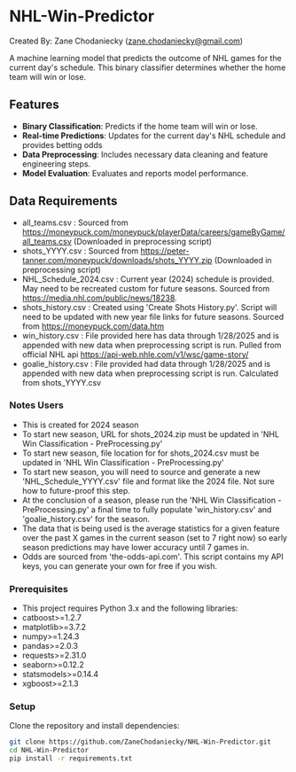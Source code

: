 # NHL-Win-Predictor

Created By: Zane Chodaniecky (zane.chodaniecky@gmail.com)

A machine learning model that predicts the outcome of NHL games for the current day's schedule. This binary classifier determines whether the home team will win or lose.

## Features
- **Binary Classification**: Predicts if the home team will win or lose.
- **Real-time Predictions**: Updates for the current day's NHL schedule and provides betting odds
- **Data Preprocessing**: Includes necessary data cleaning and feature engineering steps.
- **Model Evaluation**: Evaluates and reports model performance.

## Data Requirements
- all_teams.csv : Sourced from https://moneypuck.com/moneypuck/playerData/careers/gameByGame/all_teams.csv (Downloaded in preprocessing script)
- shots_YYYY.csv : Sourced from https://peter-tanner.com/moneypuck/downloads/shots_YYYY.zip (Downloaded in preprocessing script)
- NHL_Schedule_2024.csv : Current year (2024) schedule is provided. May need to be recreated custom for future seasons. Sourced from https://media.nhl.com/public/news/18238.
- shots_history.csv : Created using 'Create Shots History.py'. Script will need to be updated with new year file links for future seasons. Sourced from https://moneypuck.com/data.htm
- win_history.csv : File provided here has data through 1/28/2025 and is appended with new data when preprocessing script is run. Pulled from official NHL api https://api-web.nhle.com/v1/wsc/game-story/
- goalie_history.csv : File provided had data through 1/28/2025 and is appended with new data when preprocessing script is run. Calculated from shots_YYYY.csv

### Notes Users
- This is created for 2024 season
- To start new season, URL for shots_2024.zip must be updated in 'NHL Win Classification - PreProcessing.py'
- To start new season, file location for for shots_2024.csv must be updated in 'NHL Win Classification - PreProcessing.py'
- To start new season, you will need to source and generate a new 'NHL_Schedule_YYYY.csv' file and format like the 2024 file. Not sure how to future-proof this step.
- At the conclusion of a season, please run the 'NHL Win Classification - PreProcessing.py' a final time to fully populate 'win_history.csv' and 'goalie_history.csv' for the season.
- The data that is being used is the average statistics for a given feature over the past X games in the current season (set to 7 right now) so early season predictions may have lower accuracy until 7 games in.
- Odds are sourced from 'the-odds-api.com'. This script contains my API keys, you can generate your own for free if you wish.

### Prerequisites
- This project requires Python 3.x and the following libraries:
- catboost>=1.2.7
- matplotlib>=3.7.2
- numpy>=1.24.3
- pandas>=2.0.3
- requests>=2.31.0
- seaborn>=0.12.2
- statsmodels>=0.14.4
- xgboost>=2.1.3

### Setup
Clone the repository and install dependencies:

```bash
git clone https://github.com/ZaneChodaniecky/NHL-Win-Predictor.git
cd NHL-Win-Predictor
pip install -r requirements.txt
